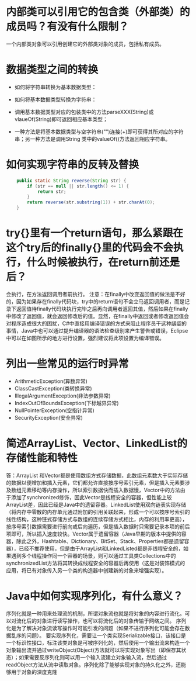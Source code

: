 内部类可以引用它的包含类（外部类）的成员吗？有没有什么限制？
============
一个内部类对象可以引用创建它的外部类对象的成员，包括私有成员。


数据类型之间的转换
============
- 如何将字符串转换为基本数据类型：
- 如何将基本数据类型转换为字符串：

- 调用基本数据类型对应的包装类中的方法parseXXX(String)或vlaueOf(String)即可返回相应基本类型；
- 一种方法是将基本数据类型与空字符串("")连接(+)即可获得其所对应的字符串；另一种方法是调用String 类中的valueOf()方法返回相应字符串。

如何实现字符串的反转及替换
===========
```java
	public static String reverse(String str) {
		if (str == null || str.length() <= 1) {
			return str;
		}
		return reverse(str.substring(1)) + str.charAt(0);
	}
```

try{}里有一个return语句，那么紧跟在这个try后的finally{}里的代码会不会执行，什么时候被执行，在return前还是后？
===============
会执行，在方法返回调用者前执行。
注意：在finally中改变返回值的做法是不好的，因为如果存在finally代码块，try中的return语句不会立马返回调用者，而是记录下返回值待finally代码块执行完毕之后再向调用者返回其值，然后如果在finally中修改了返回值，就会返回修改后的值。显然，在finally中返回或者修改返回值会对程序造成很大的困扰，C#中直接用编译错误的方式来阻止程序员干这种龌龊的事情，Java中也可以通过提升编译器的语法检查级别来产生警告或错误，Eclipse中可以在如图所示的地方进行设置，强烈建议将此项设置为编译错误。

列出一些常见的运行时异常
========
- ArithmeticException(算数异常)
- ClassCastException(类转换异常)
- IllegalArgumentException(非法参数异常)
- IndexOutOfBoundsException(下标越界异常)
- NullPointerException(空指针异常)
- SecurityException(安全异常)

简述ArrayList、Vector、LinkedList的存储性能和特性
================
答：ArrayList 和Vector都是使用数组方式存储数据，此数组元素数大于实际存储的数据以便增加和插入元素，它们都允许直接按序号索引元素，但是插入元素要涉及数组元素移动等内存操作，所以索引数据快而插入数据慢，Vector中的方法由于添加了synchronized修饰，因此Vector是线程安全的容器，但性能上较ArrayList差，因此已经是Java中的遗留容器。LinkedList使用双向链表实现存储（将内存中零散的内存单元通过附加的引用关联起来，形成一个可以按序号索引的线性结构，这种链式存储方式与数组的连续存储方式相比，内存的利用率更高），按序号索引数据需要进行前向或后向遍历，但是插入数据时只需要记录本项的前后项即可，所以插入速度较快。Vector属于遗留容器（Java早期的版本中提供的容器，除此之外，Hashtable、Dictionary、BitSet、Stack、Properties都是遗留容器），已经不推荐使用，但是由于ArrayList和LinkedListed都是非线程安全的，如果遇到多个线程操作同一个容器的场景，则可以通过工具类Collections中的synchronizedList方法将其转换成线程安全的容器后再使用（这是对装饰模式的应用，将已有对象传入另一个类的构造器中创建新的对象来增强实现）。

Java中如何实现序列化，有什么意义？
=======
序列化就是一种用来处理流的机制，所谓对象流也就是将对象的内容进行流化。可以对流化后的对象进行读写操作，也可以将流化后的对象传输于网络之间。
序列化是为了解决对象流读写操作时可能引发的问题（如果不进行序列化可能会存在数据乱序的问题）。
要实现序列化，需要让一个类实现Serializable接口，该接口是一个标识性接口，标注该类对象是可被序列化的，然后使用一个输出流来构造一个对象输出流并通过writeObject(Object)方法就可以将实现对象写出（即保存其状态）；如果需要反序列化则可以用一个输入流建立对象输入流，然后通过readObject方法从流中读取对象。序列化除了能够实现对象的持久化之外，还能够用于对象的深度克隆